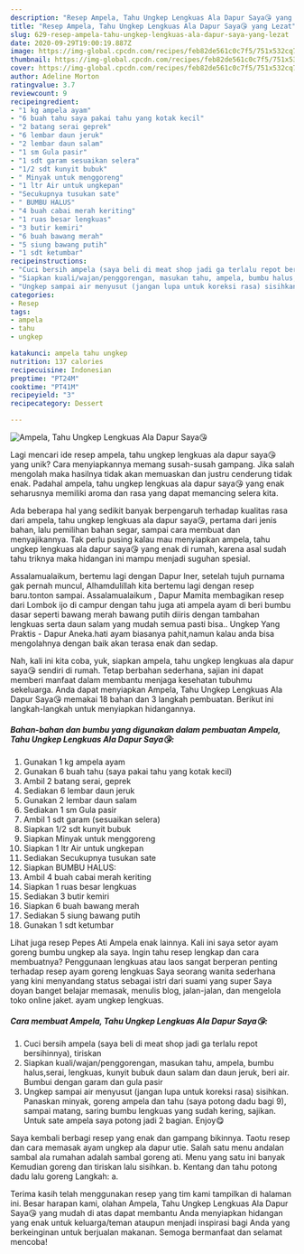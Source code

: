 ```yaml
---
description: "Resep Ampela, Tahu Ungkep Lengkuas Ala Dapur Saya😘 yang Lezat"
title: "Resep Ampela, Tahu Ungkep Lengkuas Ala Dapur Saya😘 yang Lezat"
slug: 629-resep-ampela-tahu-ungkep-lengkuas-ala-dapur-saya-yang-lezat
date: 2020-09-29T19:00:19.887Z
image: https://img-global.cpcdn.com/recipes/feb82de561c0c7f5/751x532cq70/ampela-tahu-ungkep-lengkuas-ala-dapur-saya😘-foto-resep-utama.jpg
thumbnail: https://img-global.cpcdn.com/recipes/feb82de561c0c7f5/751x532cq70/ampela-tahu-ungkep-lengkuas-ala-dapur-saya😘-foto-resep-utama.jpg
cover: https://img-global.cpcdn.com/recipes/feb82de561c0c7f5/751x532cq70/ampela-tahu-ungkep-lengkuas-ala-dapur-saya😘-foto-resep-utama.jpg
author: Adeline Morton
ratingvalue: 3.7
reviewcount: 9
recipeingredient:
- "1 kg ampela ayam"
- "6 buah tahu saya pakai tahu yang kotak kecil"
- "2 batang serai geprek"
- "6 lembar daun jeruk"
- "2 lembar daun salam"
- "1 sm Gula pasir"
- "1 sdt garam sesuaikan selera"
- "1/2 sdt kunyit bubuk"
- " Minyak untuk menggoreng"
- "1 ltr Air untuk ungkepan"
- "Secukupnya tusukan sate"
- " BUMBU HALUS"
- "4 buah cabai merah keriting"
- "1 ruas besar lengkuas"
- "3 butir kemiri"
- "6 buah bawang merah"
- "5 siung bawang putih"
- "1 sdt ketumbar"
recipeinstructions:
- "Cuci bersih ampela (saya beli di meat shop jadi ga terlalu repot bersihinnya), tiriskan"
- "Siapkan kuali/wajan/penggorengan, masukan tahu, ampela, bumbu halus,serai, lengkuas, kunyit bubuk daun salam dan daun jeruk, beri air. Bumbui dengan garam dan gula pasir"
- "Ungkep sampai air menyusut (jangan lupa untuk koreksi rasa) sisihkan. Panaskan minyak, goreng ampela dan tahu (saya potong dadu bagi 9), sampai matang, saring bumbu lengkuas yang sudah kering, sajikan. Untuk sate ampela saya potong jadi 2 bagian. Enjoy😋"
categories:
- Resep
tags:
- ampela
- tahu
- ungkep

katakunci: ampela tahu ungkep 
nutrition: 137 calories
recipecuisine: Indonesian
preptime: "PT24M"
cooktime: "PT41M"
recipeyield: "3"
recipecategory: Dessert

---
```



![Ampela, Tahu Ungkep Lengkuas Ala Dapur Saya😘](https://img-global.cpcdn.com/recipes/feb82de561c0c7f5/751x532cq70/ampela-tahu-ungkep-lengkuas-ala-dapur-saya😘-foto-resep-utama.jpg)

Lagi mencari ide resep ampela, tahu ungkep lengkuas ala dapur saya😘 yang unik? Cara menyiapkannya memang susah-susah gampang. Jika salah mengolah maka hasilnya tidak akan memuaskan dan justru cenderung tidak enak. Padahal ampela, tahu ungkep lengkuas ala dapur saya😘 yang enak seharusnya memiliki aroma dan rasa yang dapat memancing selera kita.

Ada beberapa hal yang sedikit banyak berpengaruh terhadap kualitas rasa dari ampela, tahu ungkep lengkuas ala dapur saya😘, pertama dari jenis bahan, lalu pemilihan bahan segar, sampai cara membuat dan menyajikannya. Tak perlu pusing kalau mau menyiapkan ampela, tahu ungkep lengkuas ala dapur saya😘 yang enak di rumah, karena asal sudah tahu triknya maka hidangan ini mampu menjadi suguhan spesial.

Assalamualaikum, bertemu lagi dengan Dapur Iner, setelah tujuh purnama gak pernah muncul, Alhamdulillah kita bertemu lagi dengan resep baru.tonton sampai. Assalamualaikum , Dapur Mamita membagikan resep dari Lombok ijo di campur dengan tahu juga ati ampela ayam di beri bumbu dasar seperti bawang merah bawang putih diiris dengan tambahan lengkuas serta daun salam yang mudah semua pasti bisa.. Ungkep Yang Praktis - Dapur Aneka.hati ayam biasanya pahit,namun kalau anda bisa mengolahnya dengan baik akan terasa enak dan sedap.


Nah, kali ini kita coba, yuk, siapkan ampela, tahu ungkep lengkuas ala dapur saya😘 sendiri di rumah. Tetap berbahan sederhana, sajian ini dapat memberi manfaat dalam membantu menjaga kesehatan tubuhmu sekeluarga. Anda dapat menyiapkan Ampela, Tahu Ungkep Lengkuas Ala Dapur Saya😘 memakai 18 bahan dan 3 langkah pembuatan. Berikut ini langkah-langkah untuk menyiapkan hidangannya.

<!--inarticleads1-->

##### Bahan-bahan dan bumbu yang digunakan dalam pembuatan Ampela, Tahu Ungkep Lengkuas Ala Dapur Saya😘:

1. Gunakan 1 kg ampela ayam
1. Gunakan 6 buah tahu (saya pakai tahu yang kotak kecil)
1. Ambil 2 batang serai, geprek
1. Sediakan 6 lembar daun jeruk
1. Gunakan 2 lembar daun salam
1. Sediakan 1 sm Gula pasir
1. Ambil 1 sdt garam (sesuaikan selera)
1. Siapkan 1/2 sdt kunyit bubuk
1. Siapkan  Minyak untuk menggoreng
1. Siapkan 1 ltr Air untuk ungkepan
1. Sediakan Secukupnya tusukan sate
1. Siapkan  BUMBU HALUS:
1. Ambil 4 buah cabai merah keriting
1. Siapkan 1 ruas besar lengkuas
1. Sediakan 3 butir kemiri
1. Siapkan 6 buah bawang merah
1. Sediakan 5 siung bawang putih
1. Gunakan 1 sdt ketumbar


Lihat juga resep Pepes Ati Ampela enak lainnya. Kali ini saya setor ayam goreng bumbu ungkep ala saya. Ingin tahu resep lengkap dan cara membuatnya? Penggunaan lengkuas atau laos sangat berperan penting terhadap resep ayam goreng lengkuas Saya seorang wanita sederhana yang kini menyandang status sebagai istri dari suami yang super Saya doyan banget belajar memasak, menulis blog, jalan-jalan, dan mengelola toko online jaket. ayam ungkep lengkuas. 

<!--inarticleads2-->

##### Cara membuat Ampela, Tahu Ungkep Lengkuas Ala Dapur Saya😘:

1. Cuci bersih ampela (saya beli di meat shop jadi ga terlalu repot bersihinnya), tiriskan
1. Siapkan kuali/wajan/penggorengan, masukan tahu, ampela, bumbu halus,serai, lengkuas, kunyit bubuk daun salam dan daun jeruk, beri air. Bumbui dengan garam dan gula pasir
1. Ungkep sampai air menyusut (jangan lupa untuk koreksi rasa) sisihkan. Panaskan minyak, goreng ampela dan tahu (saya potong dadu bagi 9), sampai matang, saring bumbu lengkuas yang sudah kering, sajikan. Untuk sate ampela saya potong jadi 2 bagian. Enjoy😋


Saya kembali berbagi resep yang enak dan gampang bikinnya. Taotu resep dan cara memasak ayam ungkep ala dapur utie. Salah satu menu andalan sambal ala rumahan adalah sambal goreng ati. Menu yang satu ini banyak Kemudian goreng dan tiriskan lalu sisihkan. b. Kentang dan tahu potong dadu lalu goreng Langkah: a. 

Terima kasih telah menggunakan resep yang tim kami tampilkan di halaman ini. Besar harapan kami, olahan Ampela, Tahu Ungkep Lengkuas Ala Dapur Saya😘 yang mudah di atas dapat membantu Anda menyiapkan hidangan yang enak untuk keluarga/teman ataupun menjadi inspirasi bagi Anda yang berkeinginan untuk berjualan makanan. Semoga bermanfaat dan selamat mencoba!
